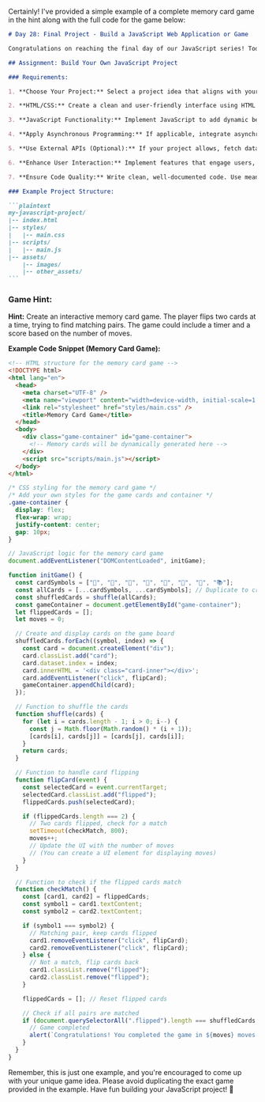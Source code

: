 Certainly! I've provided a simple example of a complete memory card game in the hint along with the full code for the game below:

````markdown
# Day 28: Final Project - Build a JavaScript Web Application or Game

Congratulations on reaching the final day of our JavaScript series! Today, you have the opportunity to apply your knowledge and skills by building a small web application or game using JavaScript. This assignment is designed to integrate various concepts we've covered throughout the series.

## Assignment: Build Your Own JavaScript Project

### Requirements:

1. **Choose Your Project:** Select a project idea that aligns with your interests. It could be a to-do list app, a weather application, a quiz game, or any other creative concept you have in mind.

2. **HTML/CSS:** Create a clean and user-friendly interface using HTML for the structure and CSS for styling. Ensure responsiveness for a seamless user experience.

3. **JavaScript Functionality:** Implement JavaScript to add dynamic behavior to your project. Utilize concepts like DOM manipulation, events, functions, and any other relevant features.

4. **Apply Asynchronous Programming:** If applicable, integrate asynchronous operations using concepts like callbacks, promises, or async/await.

5. **Use External APIs (Optional):** If your project allows, fetch data from external APIs to enhance functionality. This could include displaying real-time weather information, fetching trivia questions, or any other relevant data.

6. **Enhance User Interaction:** Implement features that engage users, such as animations, transitions, or any interactive elements that add value to the user experience.

7. **Ensure Code Quality:** Write clean, well-documented code. Use meaningful variable and function names, and follow best practices.

### Example Project Structure:

```plaintext
my-javascript-project/
|-- index.html
|-- styles/
|   |-- main.css
|-- scripts/
|   |-- main.js
|-- assets/
    |-- images/
    |-- other_assets/
```
````

### Game Hint:

**Hint:** Create an interactive memory card game. The player flips two cards at a time, trying to find matching pairs. The game could include a timer and a score based on the number of moves.

**Example Code Snippet (Memory Card Game):**

```html
<!-- HTML structure for the memory card game -->
<!DOCTYPE html>
<html lang="en">
  <head>
    <meta charset="UTF-8" />
    <meta name="viewport" content="width=device-width, initial-scale=1.0" />
    <link rel="stylesheet" href="styles/main.css" />
    <title>Memory Card Game</title>
  </head>
  <body>
    <div class="game-container" id="game-container">
      <!-- Memory cards will be dynamically generated here -->
    </div>
    <script src="scripts/main.js"></script>
  </body>
</html>
```

```css
/* CSS styling for the memory card game */
/* Add your own styles for the game cards and container */
.game-container {
  display: flex;
  flex-wrap: wrap;
  justify-content: center;
  gap: 10px;
}
```

```javascript
// JavaScript logic for the memory card game
document.addEventListener("DOMContentLoaded", initGame);

function initGame() {
  const cardSymbols = ["🌟", "🎉", "🌈", "🚀", "🎨", "🍕", "🎸", "📚"];
  const allCards = [...cardSymbols, ...cardSymbols]; // Duplicate to create pairs
  const shuffledCards = shuffle(allCards);
  const gameContainer = document.getElementById("game-container");
  let flippedCards = [];
  let moves = 0;

  // Create and display cards on the game board
  shuffledCards.forEach((symbol, index) => {
    const card = document.createElement("div");
    card.classList.add("card");
    card.dataset.index = index;
    card.innerHTML = '<div class="card-inner"></div>';
    card.addEventListener("click", flipCard);
    gameContainer.appendChild(card);
  });

  // Function to shuffle the cards
  function shuffle(cards) {
    for (let i = cards.length - 1; i > 0; i--) {
      const j = Math.floor(Math.random() * (i + 1));
      [cards[i], cards[j]] = [cards[j], cards[i]];
    }
    return cards;
  }

  // Function to handle card flipping
  function flipCard(event) {
    const selectedCard = event.currentTarget;
    selectedCard.classList.add("flipped");
    flippedCards.push(selectedCard);

    if (flippedCards.length === 2) {
      // Two cards flipped, check for a match
      setTimeout(checkMatch, 800);
      moves++;
      // Update the UI with the number of moves
      // (You can create a UI element for displaying moves)
    }
  }

  // Function to check if the flipped cards match
  function checkMatch() {
    const [card1, card2] = flippedCards;
    const symbol1 = card1.textContent;
    const symbol2 = card2.textContent;

    if (symbol1 === symbol2) {
      // Matching pair, keep cards flipped
      card1.removeEventListener("click", flipCard);
      card2.removeEventListener("click", flipCard);
    } else {
      // Not a match, flip cards back
      card1.classList.remove("flipped");
      card2.classList.remove("flipped");
    }

    flippedCards = []; // Reset flipped cards

    // Check if all pairs are matched
    if (document.querySelectorAll(".flipped").length === shuffledCards.length) {
      // Game completed
      alert(`Congratulations! You completed the game in ${moves} moves.`);
    }
  }
}
```

Remember, this is just one example, and you're encouraged to come up with your unique game idea. Please avoid duplicating the exact game provided in the example. Have fun building your JavaScript project! 🎉

```

```
